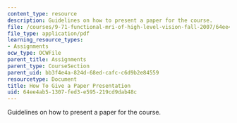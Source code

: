```yaml
---
content_type: resource
description: Guidelines on how to present a paper for the course.
file: /courses/9-71-functional-mri-of-high-level-vision-fall-2007/64ee4ab51307fed3e595219cd9dab48c_presentingpaper.pdf
file_type: application/pdf
learning_resource_types:
- Assignments
ocw_type: OCWFile
parent_title: Assignments
parent_type: CourseSection
parent_uid: bb3f4e4a-824d-68ed-cafc-c6d9b2e84559
resourcetype: Document
title: How To Give a Paper Presentation
uid: 64ee4ab5-1307-fed3-e595-219cd9dab48c
---
```

Guidelines on how to present a paper for the course.

